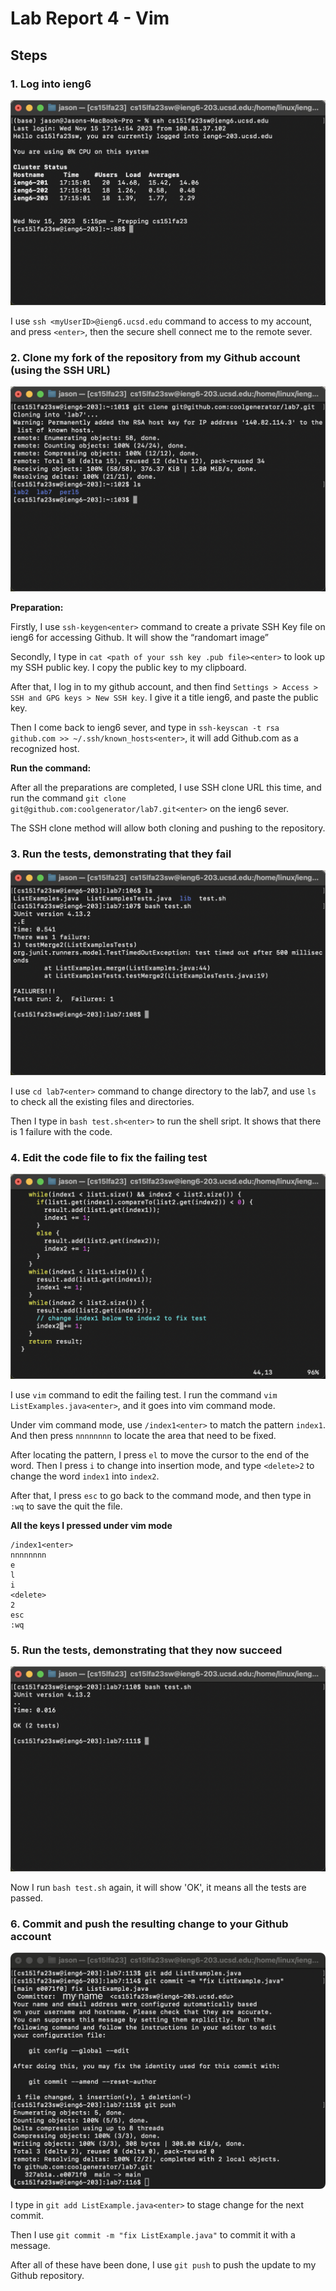 # Lab Report 4 - Vim

## Steps

### 1. Log into ieng6
![Image](4-ssh_login.png)

I use `ssh <myUserID>@ieng6.ucsd.edu` command to access to my account, and press `<enter>`, then the secure shell connect me to the remote sever.

### 2. Clone my fork of the repository from my Github account (using the SSH URL)
![Image](5-ssh_clone.png)

**Preparation:**

Firstly, I use `ssh-keygen<enter>` command to create a private SSH Key file on ieng6 for accessing Github. It will show the “randomart image”

Secondly, I type in `cat <path of your ssh key .pub file><enter>` to look up my SSH public key. I copy the public key to my clipboard.

After that, I log in to my github account, and then find `Settings > Access > SSH and GPG keys > New SSH key`. I give it a title ieng6, and paste the public key.

Then I come back to ieng6 sever, and type in `ssh-keyscan -t rsa github.com >> ~/.ssh/known_hosts<enter>`, it will add Github.com as a recognized host.

**Run the command:**

After all the preparations are completed, I use SSH clone URL this time, and run the command `git clone git@github.com:coolgenerator/lab7.git<enter>` on the ieng6 sever. 

The SSH clone method will allow both cloning and pushing to the repository.

### 3. Run the tests, demonstrating that they fail
![Image](6-test_fail.png)

I use `cd lab7<enter>` command to change directory to the lab7, and use `ls` to check all the existing files and directories.

Then I type in `bash test.sh<enter>` to run the shell sript. It shows that there is 1 failure with the code.

### 4. Edit the code file to fix the failing test
![Image](7-fix_code.png)

I use `vim` command to edit the failing test. I run the command `vim ListExamples.java<enter>`, and it goes into vim command mode.

Under vim command mode,  use `/index1<enter>` to match the pattern `index1`. And then press `nnnnnnnn` to locate the area that need to be fixed.

After locating the pattern, I press `el` to move the cursor to the end of the word. Then I press `i` to change into insertion mode, and type `<delete>2` to change the word `index1` into `index2`.

After that, I press `esc` to go back to the command mode, and then type in `:wq` to save the quit the file.

**All the keys I pressed under vim mode**
```
/index1<enter>
nnnnnnnn
e
l
i
<delete>
2
esc
:wq
```

### 5. Run the tests, demonstrating that they now succeed
![Image](8-succeed.png)

Now I run `bash test.sh` again, it will show 'OK', it means all the tests are passed.

### 6. Commit and push the resulting change to your Github account
![Image](9-commit_and_push.png)

I type in `git add ListExample.java<enter>` to stage change for the next commit.

Then I use `git commit -m "fix ListExample.java"` to commit it with a message.

After all of these have been done, I use `git push` to push the update to my Github repository.
